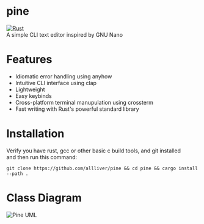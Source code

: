 # pine
[![Rust](https://github.com/AllLiver/pico/actions/workflows/rust.yml/badge.svg?branch=main)](https://github.com/AllLiver/pico/actions/workflows/rust.yml)  
A simple CLI text editor inspired by GNU Nano

# Features
 - Idiomatic error handling using anyhow  
 - Intuitive CLI interface using clap  
 - Lightweight  
 - Easy keybinds  
 - Cross-platform terminal manupulation using crossterm  
 - Fast writing with Rust's powerful standard library  

# Installation
Verify you have rust, gcc or other basic c build tools, and git installed  
and then run this command:
```
git clone https://github.com/allliver/pine && cd pine && cargo install --path .
```

# Class Diagram

![Pine UML](https://github.com/AllLiver/pine/blob/ec8910223ad1ee7547b49a698ceb223b77606e5a/img/pico-uml.svg "Pine UML")
